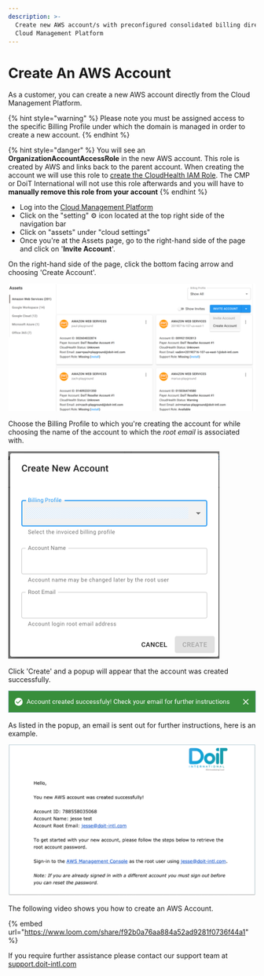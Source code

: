 ```yaml
---
description: >-
  Create new AWS account/s with preconfigured consolidated billing directly from
  Cloud Management Platform
---
```


# Create An AWS Account

As a customer, you can create a new AWS account directly from the Cloud Management Platform.

{% hint style="warning" %}
Please note you must be assigned access to the specific Billing Profile under which the domain is managed in order to create a new account.
{% endhint %}

{% hint style="danger" %}
You will see an **OrganizationAccountAccessRole** in the new AWS account. This role is created by AWS and links back to the parent account. When creating the account we will use this role to [create the CloudHealth IAM Role](https://help.doit-intl.com/amazon-web-services/set-up-cloudhealth). The CMP or DoiT International will not use this role afterwards and you will have to **manually remove this role from your account**
{% endhint %}

* Log into the [Cloud Management Platform](https://app.doit-intl.com)
* Click on the "setting" ⚙ icon located at the top right side of the navigation bar
* Click on "assets" under "cloud settings"&#x20;
* Once you're at the Assets page, go to the right-hand side of the page and click on '**Invite Account**'.

On the right-hand side of the page, click the bottom facing arrow and choosing 'Create Account'.

![A screenshot of AWS assets cards](../.gitbook/assets/aws-asset-cards.png)

Choose the Billing Profile to which you're creating the account for while choosing the name of the account to which the _root email_ is associated with.

![A screenshot of the Create New Account form](../.gitbook/assets/create-new-account-form.png)

Click 'Create' and a popup will appear that the account was created successfully.

!["Account created successfully! Check your email for further instructions"](../.gitbook/assets/aws-account-successful2.png)

As listed in the popup, an email is sent out for further instructions, here is an example.

![A screenshot of a _Create New Account_ modal dialog](../.gitbook/assets/aws-create-2.png)

The following video shows you how to create an AWS Account.

{% embed url="https://www.loom.com/share/f92b0a76aa884a52ad9281f0736f44a1" %}

If you require further assistance please contact our support team at [support.doit-intl.com](https://support.doit-intl.com)
